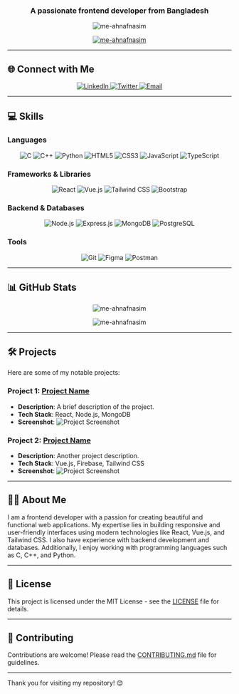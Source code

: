

<h3 align="center">A passionate frontend developer from Bangladesh</h3>
<p align="center">
  <img src="https://komarev.com/ghpvc/?username=me-ahnafnasim&label=Profile%20views&color=0e75b6&style=flat" alt="me-ahnafnasim" />
</p>

<p align="center">
  <a href="https://github.com/ryo-ma/github-profile-trophy">
    <img src="https://github-profile-trophy.vercel.app/?username=me-ahnafnasim&theme=onedark" alt="me-ahnafnasim" />
  </a>
</p>

---

## 🌐 Connect with Me

<p align="center">
  <a href="https://www.linkedin.com/in/your-linkedin-profile/" target="_blank">
    <img src="https://img.shields.io/badge/-LinkedIn-blue?style=for-the-badge&logo=Linkedin&logoColor=white" alt="LinkedIn" />
  </a>
  <a href="https://twitter.com/your-twitter-handle" target="_blank">
    <img src="https://img.shields.io/badge/-Twitter-1DA1F2?style=for-the-badge&logo=Twitter&logoColor=white" alt="Twitter" />
  </a>
  <a href="mailto:your-email@example.com" target="_blank">
    <img src="https://img.shields.io/badge/-Email-c14438?style=for-the-badge&logo=Gmail&logoColor=white" alt="Email" />
  </a>
</p>

---

## 💻 Skills

### Languages
<p align="center">
  <img src="https://img.shields.io/badge/C-00599C?style=for-the-badge&logo=c&logoColor=white" alt="C" />
  <img src="https://img.shields.io/badge/C++-00599C?style=for-the-badge&logo=cplusplus&logoColor=white" alt="C++" />
  <img src="https://img.shields.io/badge/Python-3776AB?style=for-the-badge&logo=python&logoColor=white" alt="Python" />
  <img src="https://img.shields.io/badge/HTML5-E34F26?style=for-the-badge&logo=html5&logoColor=white" alt="HTML5" />
  <img src="https://img.shields.io/badge/CSS3-1572B6?style=for-the-badge&logo=css3&logoColor=white" alt="CSS3" />
  <img src="https://img.shields.io/badge/JavaScript-F7DF1E?style=for-the-badge&logo=javascript&logoColor=black" alt="JavaScript" />
  <img src="https://img.shields.io/badge/TypeScript-007ACC?style=for-the-badge&logo=typescript&logoColor=white" alt="TypeScript" />
</p>

### Frameworks & Libraries
<p align="center">
  <img src="https://img.shields.io/badge/React-20232A?style=for-the-badge&logo=react&logoColor=61DAFB" alt="React" />
  <img src="https://img.shields.io/badge/Vue.js-4FC08D?style=for-the-badge&logo=vuedotjs&logoColor=white" alt="Vue.js" />
  <img src="https://img.shields.io/badge/Tailwind_CSS-38B2AC?style=for-the-badge&logo=tailwind-css&logoColor=white" alt="Tailwind CSS" />
  <img src="https://img.shields.io/badge/Bootstrap-7952B3?style=for-the-badge&logo=bootstrap&logoColor=white" alt="Bootstrap" />
</p>

### Backend & Databases
<p align="center">
  <img src="https://img.shields.io/badge/Node.js-43853D?style=for-the-badge&logo=nodedotjs&logoColor=white" alt="Node.js" />
  <img src="https://img.shields.io/badge/Express.js-404D59?style=for-the-badge" alt="Express.js" />
  <img src="https://img.shields.io/badge/MongoDB-4EA94B?style=for-the-badge&logo=mongodb&logoColor=white" alt="MongoDB" />
  <img src="https://img.shields.io/badge/PostgreSQL-316192?style=for-the-badge&logo=postgresql&logoColor=white" alt="PostgreSQL" />
</p>

### Tools
<p align="center">
  <img src="https://img.shields.io/badge/Git-F05032?style=for-the-badge&logo=git&logoColor=white" alt="Git" />
  <img src="https://img.shields.io/badge/Figma-F24E1E?style=for-the-badge&logo=figma&logoColor=white" alt="Figma" />
  <img src="https://img.shields.io/badge/Postman-FF6C37?style=for-the-badge&logo=postman&logoColor=white" alt="Postman" />
</p>

---

## 📊 GitHub Stats

<p align="center">
  <img src="https://github-readme-stats.vercel.app/api?username=me-ahnafnasim&show_icons=true&locale=en&theme=radical" alt="me-ahnafnasim" />
</p>

<p align="center">
  <img src="https://github-readme-stats.vercel.app/api/top-langs/?username=me-ahnafnasim&layout=compact&theme=radical" alt="me-ahnafnasim" />
</p>

---

## 🛠️ Projects

Here are some of my notable projects:

### Project 1: [Project Name](#)
- **Description**: A brief description of the project.
- **Tech Stack**: React, Node.js, MongoDB
- **Screenshot**: 
  ![Project Screenshot](assets/project1-screenshot.png)

### Project 2: [Project Name](#)
- **Description**: Another project description.
- **Tech Stack**: Vue.js, Firebase, Tailwind CSS
- **Screenshot**: 
  ![Project Screenshot](assets/project2-screenshot.png)

---

## 🙋‍♂️ About Me

I am a frontend developer with a passion for creating beautiful and functional web applications. My expertise lies in building responsive and user-friendly interfaces using modern technologies like React, Vue.js, and Tailwind CSS. I also have experience with backend development and databases. Additionally, I enjoy working with programming languages such as C, C++, and Python.

---

## 📝 License

This project is licensed under the MIT License - see the [LICENSE](LICENSE) file for details.

---

## 🤝 Contributing

Contributions are welcome! Please read the [CONTRIBUTING.md](CONTRIBUTING.md) file for guidelines.

---

Thank you for visiting my repository! 😊
